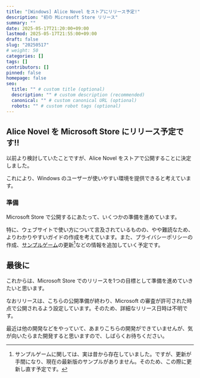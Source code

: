 ```yaml
---
title: "[Windows] Alice Novel をストアにリリース予定!"
description: "初の Microsoft Store リリース"
summary: ""
date: 2025-05-17T21:20:00+09:00
lastmod: 2025-05-17T21:55:00+09:00
draft: false
slug: "20250517"
# weight: 50
categories: []
tags: []
contributors: []
pinned: false
homepage: false
seo:
  title: "" # custom title (optional)
  description: "" # custom description (recommended)
  canonical: "" # custom canonical URL (optional)
  robots: "" # custom robot tags (optional)
---
```


## Alice Novel を Microsoft Store にリリース予定です!!

以前より検討していたことですが、Alice Novel をストアで公開することに決定しました。

これにより、Windows のユーザーが使いやすい環境を提供できると考えています。

### 準備

Microsoft Store で公開するにあたって、いくつかの準備を進めています。

特に、ウェブサイトで使い方について言及されているものの、やや難読なため、よりわかりやすいガイドの作成を考えています。また、プライバシーポリシーの作成、[サンプルゲーム](https://github.com/AliceNovel/SampleGames)の更新[^sample-game]などの情報を追加していく予定です。

[^sample-game]: サンプルゲームに関しては、実は昔から存在していました。ですが、更新が手間になり、現在の最新版のサンプルがありません。そのため、この際に更新し直す予定です。

## 最後に

これからは、Microsoft Store でのリリースを1つの目標として準備を進めていきたいと思います。

なおリリースは、こちらの公開準備が終わり、Microsoft の審査が許可された時点で公開されるよう設定しています。そのため、詳細なリリース日時は不明です。

最近は他の開発などをやっていて、あまりこちらの開発ができていませんが、気が向いたらまた開発すると思いますので、しばらくお待ちください。
